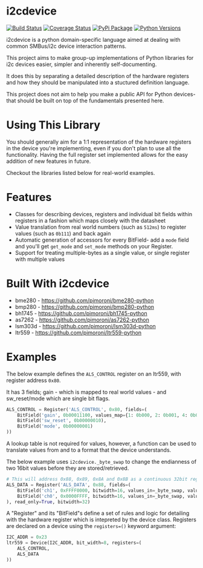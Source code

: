 # i2cdevice

[![Build Status](https://travis-ci.com/pimoroni/i2cdevice-python.svg?branch=master)](https://travis-ci.com/pimoroni/i2cdevice-python)
[![Coverage Status](https://coveralls.io/repos/github/pimoroni/i2cdevice-python/badge.svg?branch=master)](https://coveralls.io/github/pimoroni/i2cdevice-python?branch=master)
[![PyPi Package](https://img.shields.io/pypi/v/i2cdevice.svg)](https://pypi.python.org/pypi/i2cdevice)
[![Python Versions](https://img.shields.io/pypi/pyversions/i2cdevice.svg)](https://pypi.python.org/pypi/i2cdevice)

i2cdevice is a python domain-specific language aimed at dealing with common SMBus/i2c device interaction patterns.

This project aims to make group-up implementations of Python libraries for i2c devices easier, simpler and inherently self-documenting.

It does this by separating a detailed description of the hardware registers and how they should be manipulated into a stuctured definition language.

This project does not aim to help you make a public API for Python devices- that should be built on top of the fundamentals presented here.

# Using This Library

You should generally aim for a 1:1 representation of the hardware registers in the device you're implementing, even if you don't plan to use all the functionality. Having the full register set implemented allows for the easy addition of new features in future.

Checkout the libraries listed below for real-world examples.

# Features

* Classes for describing devices, registers and individual bit fields within registers in a fashion which maps closely with the datasheet
* Value translation from real world numbers (such as `512ms`) to register values (such as `0b111`) and back again
* Automatic generation of accessors for every BitField- add a `mode` field and you'll get `get_mode` and `set_mode` methods on your Register.
* Support for treating multiple-bytes as a single value, or single register with multiple values

# Built With i2cdevice

* bme280 - https://github.com/pimoroni/bme280-python
* bmp280 - https://github.com/pimoroni/bmp280-python
* bh1745 - https://github.com/pimoroni/bh1745-python
* as7262 - https://github.com/pimoroni/as7262-python
* lsm303d - https://github.com/pimoroni/lsm303d-python
* ltr559 - https://github.com/pimoroni/ltr559-python

# Examples

The below example defines the `ALS_CONTROL` register on an ltr559, with register address `0x80`.

It has 3 fields; gain - which is mapped to real world values - and sw_reset/mode which are single bit flags.

```python
ALS_CONTROL = Register('ALS_CONTROL', 0x80, fields=(
    BitField('gain', 0b00011100, values_map={1: 0b000, 2: 0b001, 4: 0b011, 8:0b011, 48:0b110, 96:0b111}),
    BitField('sw_reset', 0b00000010),
    BitField('mode', 0b00000001)
))
```

A lookup table is not required for values, however, a function can be used to translate values from and to a format that the device understands.

The below example uses `i2cdevice._byte_swap` to change the endianness of two 16bit values before they are stored/retrieved.

```python
# This will address 0x88, 0x89, 0x8A and 0x8B as a continuous 32bit register
ALS_DATA = Register('ALS_DATA', 0x88, fields=(
    BitField('ch1', 0xFFFF0000, bitwidth=16, values_in=_byte_swap, values_out=_byte_swap),
    BitField('ch0', 0x0000FFFF, bitwidth=16, values_in=_byte_swap, values_out=_byte_swap)
), read_only=True, bitwidth=32)
```

A "Register" and its "BitField"s define a set of rules and logic for detailing with the hardware register which is intepreted by the device class. Registers are declared on a device using the `registers=()` keyword argument:

```python
I2C_ADDR = 0x23
ltr559 = Device(I2C_ADDR, bit_width=8, registers=(
	ALS_CONTROL,
	ALS_DATA
))
```

